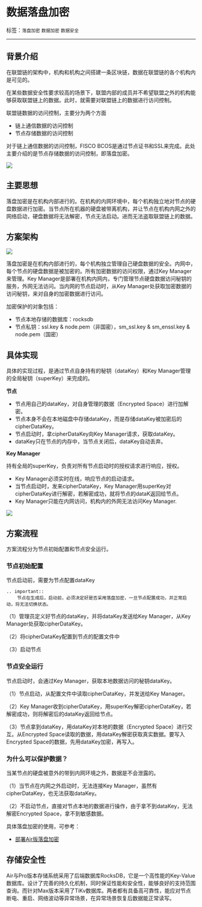 # 数据落盘加密

标签：``落盘加密`` ``数据加密`` ``数据安全``

----
## 背景介绍

在联盟链的架构中，机构和机构之间搭建一条区块链，数据在联盟链的各个机构内是可见的。

在某些数据安全性要求较高的场景下，联盟内部的成员并不希望联盟之外的机构能够获取联盟链上的数据。此时，就需要对联盟链上的数据进行访问控制。

联盟链数据的访问控制，主要分为两个方面

* 链上通信数据的访问控制
* 节点存储数据的访问控制

对于链上通信数据的访问控制，FISCO BCOS是通过节点证书和SSL来完成。此处主要介绍的是节点存储数据的访问控制，即落盘加密。

![](../../images/design/data_secure_background.png)

## 主要思想

落盘加密是在机构内部进行的。在机构的内网环境中，每个机构独立地对节点的硬盘数据进行加密。当节点所在机器的硬盘被带离机构，并让节点在机构内网之外的网络启动，硬盘数据将无法解密，节点无法启动。进而无法盗取联盟链上的数据。

## 方案架构


![](../../images/design/diskencryption_framework.png)



落盘加密是在机构内部进行的，每个机构独立管理自己硬盘数据的安全。内网中，每个节点的硬盘数据是被加密的。所有加密数据的访问权限，通过Key Manager来管理。Key Manager是部署在机构内网内，专门管理节点硬盘数据访问秘钥的服务，外网无法访问。当内网的节点启动时，从Key Manager处获取加密数据的访问秘钥，来对自身的加密数据进行访问。

加密保护的对象包括：

* 节点本地存储的数据库：rocksdb
* 节点私钥：ssl.key & node.pem（非国密），sm_ssl.key & sm_enssl.key & node.pem（国密）

## 具体实现

具体的实现过程，是通过节点自身持有的秘钥（dataKey）和Key Manager管理的全局秘钥（superKey）来完成的。

**节点**

* 节点用自己的dataKey，对自身管理的数据（Encrypted Space）进行加解密。
* 节点本身不会在本地磁盘中存储dataKey，而是存储dataKey被加密后的cipherDataKey。
* 节点启动时，拿cipherDataKey向Key Manager请求，获取dataKey。
* dataKey只在节点的内存中，当节点关闭后，dataKey自动丢弃。

**Key Manager**

持有全局的superKey，负责对所有节点启动时的授权请求进行响应，授权。

- Key Manager必须实时在线，响应节点的启动请求。
- 当节点启动时，发来cipherDataKey，Key Manager用superKey对cipherDataKey进行解密，若解密成功，就将节点的dataK返回给节点。
- Key Manager只能在内网访问，机构内的外网无法访问Key Manager.


![](../../images/design/diskencryption.png)

## 方案流程

方案流程分为节点初始配置和节点安全运行。

### 节点初始配置

节点启动前，需要为节点配置dataKey

```eval_rst
.. important::
    节点在生成后，启动前，必须决定好是否采用落盘加密，一旦节点配置成功，并正常启动，将无法切换状态。
```

（1）管理员定义好节点的dataKey，并将dataKey发送给Key Manager，从Key Manager处获取cipherDataKey。

（2）将cipherDataKey配置到节点的配置文件中

（3）启动节点

### 节点安全运行

节点启动时，会通过Key Manager，获取本地数据访问的秘钥dataKey。

（1）节点启动，从配置文件中读取cipherDataKey，并发送给Key Manager。

（2）Key Manager收到cipherDataKey，用superKey解密cipherDataKey，若解密成功，则将解密后的dataKey返回给节点。

（3）节点拿到dataKey，用dataKey对本地的数据（Encrypted Space）进行交互。从Encrypted Space读取的数据，用dataKey解密获取真实数据。要写入Encrypted Space的数据，先用dataKey加密，再写入。

### 为什么可以保护数据？

当某节点的硬盘被意外的带到内网环境之外，数据是不会泄露的。

（1）当节点在内网之外启动时，无法连接Key Manager，虽然有cipherDataKey，也无法获取dataKey。

（2）不启动节点，直接对节点本地的数据进行操作，由于拿不到dataKey，无法解密Encrypted Space，拿不到敏感数据。

具体落盘加密的使用，可参考：

- [部署Air版落盘加密](../tutorial/air/storage_security.md)

## 存储安全性
Air与Pro版本存储系统采用了后端数据库RocksDB，它是一个高性能的Key-Value数据库。设计了完善的持久化机制，同时保证性能和安全性，能够良好的支持范围查询。而针对Max版本采用了TiKv数据库。两者都有具备高可靠性，能应对节点断电、重启、网络波动等异常场景，在异常场景恢复后数据能正常读写。

